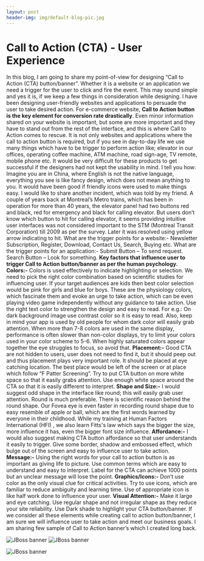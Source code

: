 ```yaml
---
layout: post
header-img: img/default-blog-pic.jpg
---
```


# Call to Action (CTA) - User Experience

In this blog, I am going to share my point-of-view for designing “Call to Action (CTA) button/banner”. Whether it is a website or an application we need a trigger for the user to click and fire the event. This may sound simple and yes it is, if we keep a few things in consideration while designing. I have been designing user-friendly websites and applications to persuade the user to take desired action. For e-commerce website, **Call to Action button is the key element for conversion rate drastically**. Even minor information shared on your website is important, but some are more important and they have to stand out from the rest of the interface, and this is where Call to Action comes to rescue.  It is not only websites and applications where the call to action button is required, but if you see in day-to-day life we use many things which have to be trigger to perform action like; elevator in our offices, operating coffee machine, ATM machine, road sign-age, TV remote, mobile phone etc. It would be very difficult for these products to get successful if the designers had not kept the usability in mind. I tell you how: Imagine you are in China, where English is not the native language, everything you see is like fancy design, which does not mean anything to you. It would have been good if friendly icons were used to make things easy. I would like to share another incident, which was told by my friend. A couple of years back at Montreal’s Metro trains, which has been in operation for more than 40 years, the elevator panel had two buttons red and black, red for emergency and black for calling elevator. But users don’t know which button to hit for calling elevator, it seems providing intuitive user interfaces was not considered important to the STM (Montreal Transit Corporation) till 2009 as per the survey. Later it was resolved using yellow arrow indicating to hit. What are the trigger points for a website:- Newsletter Subscription, Register, Download, Contact Us, Search, Buying etc. What are the trigger points for an application:- Submit Button – To send request. Search Button – Look for something. **Key factors that influence user to trigger Call to Action button/banner as per the human psychology.** **Colors:-** Colors is used effectively to indicate highlighting or selection. We need to pick the right color combination based on scientific studies for influencing user. If your target audiences are kids then best color selection would be pink for girls and blue for boys. These are the physiology colors, which fascinate them and evoke an urge to take action, which can be even playing video game independently without any guidance to take action. Use the right text color to strengthen the design and easy to read. For e.g.: On dark background image use contrast color so it is easy to read. Also, keep in mind your app is used by old people for whom dark color will easily grab attention. When more than 7-8 colors are used in the same display, performance is often slower than non-color displays, try to limit your colors used in your color scheme to 5-6. When highly saturated colors appear together the eye struggles to focus, so avoid that. **Placement:-** Good CTA are not hidden to users, user does not need to find it, but it should peep out and thus placement plays very important role. It should be placed at eye catching location. The best place would be left of the screen or at place which follow “F Patter Screening”. Try to put CTA button on more white space so that it easily grabs attention. Use enough white space around the CTA so that it is easily different to interpret. **Shape and Size:-** I would suggest odd shape in the interface like round; this will easily grab user attention. Round is much preferable. There is scientific reason behind the round shape. Our Fovea eye is even faster in recording round shape due to easy resemble of apple or ball, which are the first words learned by everyone in their childhood. While my training at Human Factors International (HFI) , we also learn Fitts's law which says the bigger the size, more influence it has, even the bigger font size influence. **Affordance:-** I would also suggest making CTA button affordance so that user understands it easily to trigger. Give some border, shadow and embossed effect, which bulge out of the screen and easy to influence user to take action. **Message:-** Using the right words for your call to action button is as important as giving life to picture. Use common terms which are easy to understand and easy to interpret. Label for the CTA can achieve 1000 points but an unclear message will lose the point. **Graphics/Icons:-** Don’t use color as the only visual clue for critical activities. Try to use icons, which are familiar to reduce ambiguity and learning time. Use of appropriate icon is like half work done to influence your user. **Visual Attention:-** Make it large and eye catching. Use regular shape and not irregular shape as they reduce your site reliability. Use Dark shade to highlight your CTA button/banner. If we consider all these elements while creating call to action button/banner, I am sure we will influence user to take action and meet our business goals. I am sharing few sample of Call to Action banner’s which I created long back. 

![JBoss banner](/wp-content/uploads/2012/05/red_pixels_160x6001.gif)
![JBoss banner](/wp-content/uploads/2012/05/red_pixels_300x250.gif)

![JBoss banner](/wp-content/uploads/2012/05/blue_pixels_336x280.gif)